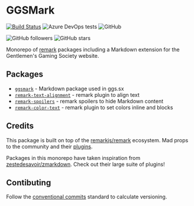 # GGSMark

[![Build Status](https://dev.azure.com/johnnyhuy/ggsmark/_apis/build/status/GGSMark%20Build%20%26%20Release?branchName=master)](https://dev.azure.com/johnnyhuy/ggsmark/_build/latest?definitionId=10&branchName=master) ![Azure DevOps tests](https://img.shields.io/azure-devops/tests/johnnyhuy/ggsmark/10) ![GitHub](https://img.shields.io/github/license/johnnyhuy/ggsmark)

![GitHub followers](https://img.shields.io/github/followers/johnnyhuy?style=social) ![GitHub stars](https://img.shields.io/github/stars/johnnyhuy/ggsmark?style=social)

Monorepo of [remark](https://github.com/remarkjs/remark) packages including a Markdown extension for the Gentlemen's Gaming Society website.

## Packages

- [`ggsmark`](https://github.com/johnnyhuy/ggsmark/tree/master/packages/ggsmark) - Markdown package used in ggs.sx
- [`remark-text-alignment`](https://github.com/johnnyhuy/ggsmark/tree/master/packages/remark-text-alignment) - remark plugin to align text
- [`remark-spoilers`](https://github.com/johnnyhuy/ggsmark/tree/master/packages/remark-spoilers) - remark spoilers to hide Markdown content
- [`remark-color-text`](https://github.com/johnnyhuy/ggsmark/tree/master/packages/remark-color-text) - remark plugin to set colors inline and blocks

## Credits

This package is built on top of the [remarkjs/remark](https://github.com/remarkjs/remark) ecosystem. Mad props to the community and their [plugins](https://github.com/remarkjs/remark/blob/HEAD/doc/plugins.md#list-of-plugins).

Packages in this monorepo have taken inspiration from [zestedesavoir/zmarkdown](https://github.com/zestedesavoir/zmarkdown). Check out their large suite of plugins!

## Contibuting

Follow the [conventional commits](https://www.conventionalcommits.org/en/v1.0.0/) standard to calculate versioning.
